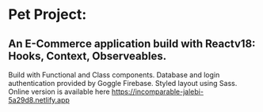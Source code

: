 # Pet Project:
## An E-Commerce application build with Reactv18: Hooks, Context, Observeables.
Build with Functional and Class components.
Database and login authentication provided by Goggle Firebase.
Styled layout using Sass.
Online version is available here 
https://incomparable-jalebi-5a29d8.netlify.app
